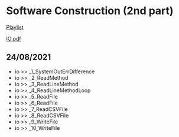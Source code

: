 
# Software Construction (2nd part)

[Playlist](https://www.youtube.com/playlist?list=PLTcyHqDgvDNRvroP8ou-c5tb1lG2_7ltE)

[IO.pdf](https://github.com/Ratchathorn/software-construction-2nd-part/files/7038098/8.io.pdf)

## 24/08/2021
* io >> _1_SystemOutErrDifference
* io >> _2_ReadMethod
* io >> _3_ReadLineMethod
* io >> _4_ReadLineMethodLoop
* io >> _5_ReadFile
* io >> _6_ReadFile
* io >> _7_ReadCSVFile
* io >> _8_ReadCSVFile
* io >> _9_WriteFile
* io >> _10_WriteFile
